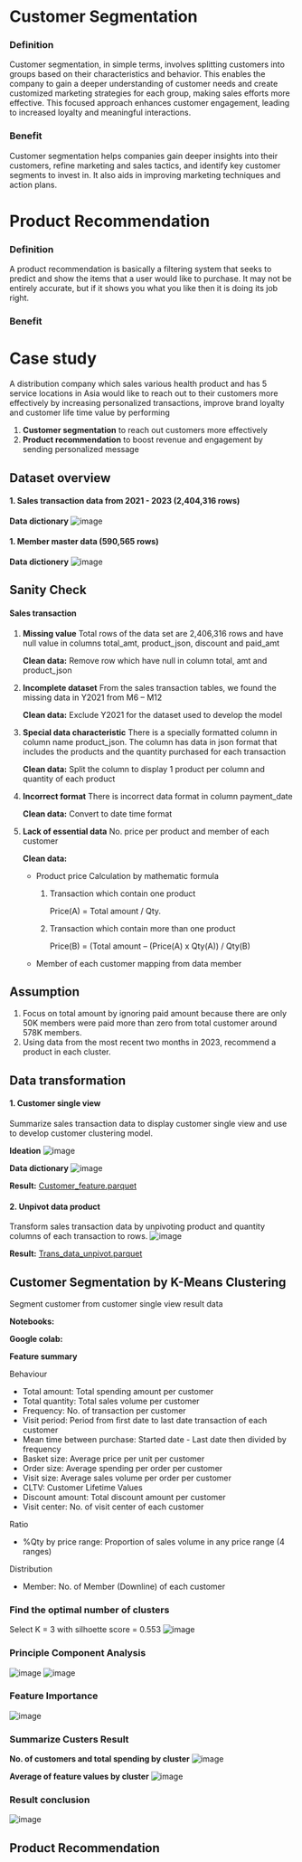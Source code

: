 # Customer Segmentation
### Definition
Customer segmentation, in simple terms, involves splitting customers into groups based on their characteristics and behavior. This enables the company to gain a deeper understanding of customer needs and create customized marketing strategies for each group, making sales efforts more effective. This focused approach enhances customer engagement, leading to increased loyalty and meaningful interactions.

### Benefit
Customer segmentation helps companies gain deeper insights into their customers, refine marketing and sales tactics, and identify key customer segments to invest in. It also aids in improving marketing techniques and action plans.

# Product Recommendation
### Definition
A product recommendation is basically a filtering system that seeks to predict and show the items that a user would like to purchase. It may not be entirely accurate, but if it shows you what you like then it is doing its job right.

### Benefit

# Case study
A distribution company which sales various health product and has 5 service locations in Asia would like to reach out to their customers more effectively by increasing personalized transactions, improve brand loyalty and customer life time value by performing

  1. **Customer segmentation** to reach out customers more effectively
  2. **Product recommendation** to boost revenue and engagement by sending personalized message

## Dataset overview

#### 1. Sales transaction data from 2021 - 2023 (2,404,316 rows)

  **Data dictionary**
   ![image](https://github.com/AsmaMora/MADT8101/assets/132048257/624fc815-f79e-4190-9eda-1032ec9dd3b9)

#### 1. Member master data (590,565 rows)

  **Data dictionery**
   ![image](https://github.com/AsmaMora/MADT8101/assets/132048257/9060bd69-1f73-44c6-abe0-038bf2f73944)

## Sanity Check

#### Sales transaction

  1. **Missing value** Total rows of the data set are 2,406,316 rows and have null value in columns total_amt, product_json, discount and paid_amt

     **Clean data:** Remove row which have null in column total, amt and product_json

  2. **Incomplete dataset** From the sales transaction tables, we found the missing data in Y2021 from M6 – M12

     **Clean data:** Exclude Y2021 for the dataset used to develop the model

  3. **Special data characteristic** There is a specially formatted column in column name product_json. The column has data in json format that includes the products and the quantity purchased for each transaction

     **Clean data:** Split the column to display 1 product per column and quantity of each product

  4. **Incorrect format** There is incorrect data format in column payment_date

     **Clean data:** Convert to date time format

  5. **Lack of essential data** No. price per product and member of each customer

     **Clean data:**

      - Product price Calculation by mathematic formula
        1. Transaction which contain one product

           Price(A) = Total amount / Qty.

        2. Transaction which contain more than one product

           Price(B) = (Total amount – (Price(A) x Qty(A)) / Qty(B)

      - Member of each customer mapping from data member

## Assumption
1. Focus on total amount by ignoring paid amount because there are only 50K members were paid more than zero from total customer around 578K members.
2. Using data from the most recent two months in 2023, recommend a product in each cluster.

## Data transformation
#### 1. Customer single view
Summarize sales transaction data to display customer single view and use to develop customer clustering model.

**Ideation**
![image](https://github.com/AsmaMora/MADT8101/assets/132048257/859597ab-5073-4407-87dc-ed56534e7d3a)

**Data dictionary**
![image](https://github.com/AsmaMora/MADT8101/assets/132048257/c8202814-1013-4bd6-aaff-958f2b7ba3a6)

**Result:** [Customer_feature.parquet](./customer_feature_2022.01.01_2023.07.parquet)
#### 2. Unpivot data product
Transform sales transaction data by unpivoting product and quantity columns of each transaction to rows.
![image](https://github.com/AsmaMora/MADT8101/assets/132048257/887e8b82-cec7-44dc-8d4d-2a171fda9922)

**Result:** [Trans_data_unpivot.parquet](./trans_data_unpivot.parquet)
## Customer Segmentation by K-Means Clustering
Segment customer from customer single view result data

**Notebooks:**

**Google colab:**

**Feature summary**

Behaviour

* Total amount: Total spending amount per customer
* Total quantity: Total sales volume per customer
* Frequency: No. of transaction per customer
* Visit period: Period from first date to last date transaction of each customer
* Mean time between purchase: Started date - Last date then divided by frequency
* Basket size: Average price per unit per customer
* Order size: Average spending per order per customer
* Visit size: Average sales volume per order per customer
* CLTV: Customer Lifetime Values
* Discount amount: Total discount amount per customer
* Visit center: No. of visit center of each customer

Ratio

* %Qty by price range: Proportion of sales volume in any price range (4 ranges)

Distribution

* Member: No. of Member (Downline) of each customer

### Find the optimal number of clusters
Select K = 3 with silhoette score = 0.553
![image](https://github.com/AsmaMora/MADT8101/assets/132048257/76d5fb38-d598-4e8a-961c-5656efd581b7)

### Principle Component Analysis
![image](https://github.com/AsmaMora/MADT8101/assets/132048257/ce25bd26-008e-42e5-977c-d5739fe3b30f)
![image](https://github.com/AsmaMora/MADT8101/assets/132048257/8c8471bb-af75-4897-b040-723a4d99456a)

### Feature Importance
![image](https://github.com/AsmaMora/MADT8101/assets/132048257/03a2444f-070f-414d-9196-fce6cec48bec)

### Summarize Custers Result
**No. of customers and total spending by cluster**
![image](https://github.com/AsmaMora/MADT8101/assets/132048257/8ac9ec05-694f-4c6a-a849-849a6ecd3296)

**Average of feature values by cluster**
![image](https://github.com/AsmaMora/MADT8101/assets/132048257/9cef5e58-8db8-449f-91fc-1e464bff41cd)

### Result conclusion
![image](https://github.com/AsmaMora/MADT8101/assets/132048257/f2055df8-ec37-4a8f-8e35-3b06eeab7ebb)

## Product Recommendation














